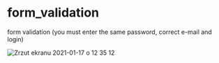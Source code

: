 # form_validation
 form validation (you must enter the same password, correct e-mail and login)


![Zrzut ekranu 2021-01-17 o 12 35 12](https://user-images.githubusercontent.com/59742201/104839313-7253ed00-58c0-11eb-9eab-3173faa9c37d.png)
